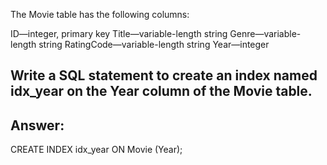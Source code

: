 The Movie table has the following columns:

ID—integer, primary key
Title—variable-length string
Genre—variable-length string
RatingCode—variable-length string
Year—integer
## Write a SQL statement to create an index named idx_year on the Year column of the Movie table.

Answer:
---
CREATE INDEX idx_year
ON Movie (Year);